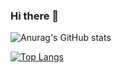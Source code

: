 ### Hi there 👋

<!--
**ttsths/ttsths** is a ✨ _special_ ✨ repository because its `README.md` (this file) appears on your GitHub profile.

Here are some ideas to get you started:

- 🔭 I’m currently working on ...
- 🌱 I’m currently learning ...
- 👯 I’m looking to collaborate on ...
- 🤔 I’m looking for help with ...
- 💬 Ask me about ...
- 📫 How to reach me: ...
- 😄 Pronouns: ...
- ⚡ Fun fact: ...
-->

![Anurag's GitHub stats](https://github-readme-stats.vercel.app/api?username=ttsths&count_private=true&show_icons=true&theme=merko)



[![Top Langs](https://github-readme-stats.vercel.app/api/top-langs/?username=ttsths&layout=compact)](https://github.com/anuraghazra/github-readme-stats)
